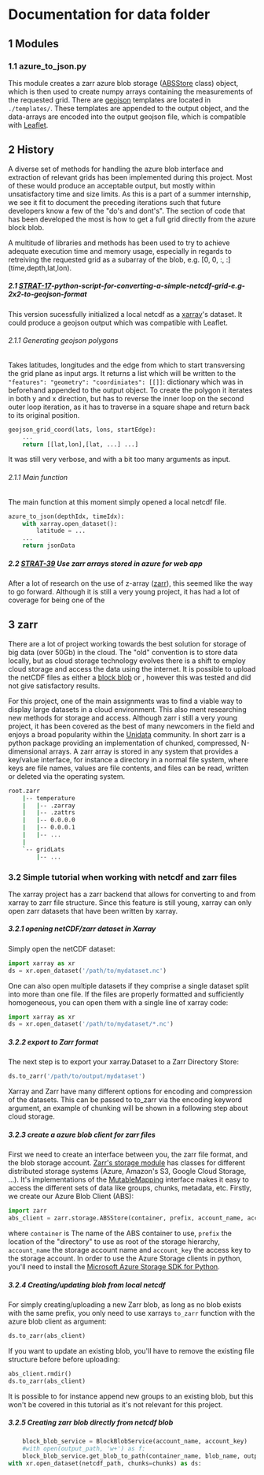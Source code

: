 # Documentation for data folder

## 1 Modules
### 1.1 azure_to_json.py
This module creates a zarr azure blob storage ([ABSStore](https://zarr.readthedocs.io/en/stable/api/storage.html#zarr.storage.ABSStore) class) object, which is then used to create numpy arrays containing the measurements of the requested grid. There are [geojson](https://geojson.org/) templates are located in ```./templates/```. These templates are appended to the output object, and the data-arrays are encoded into the output geojson file, which is compatible with [Leaflet](https://leafletjs.com/).

## 2 History
A diverse set of methods for handling the azure blob interface and extraction of relevant grids has been implemented during this project. Most of these would produce an acceptable output, but mostly within unsatisfactory time and size limits. As this is a part of a summer internship, we see it fit to document the preceding iterations such that future developers know a few of the "do's and dont's". The section of code that has been developed the most is how to get a full grid directly from the azure block blob.

A multitude of libraries and methods has been used to try to achieve adequate execution time and memory usage, especially in regards to retreiving the requested grid as a subarray of the blob, e.g. [0, 0, :, :] (time,depth,lat,lon). 

##### 2.1 [STRAT-17](https://jira.code.sintef.no/browse/STRAT-17)-python-script-for-converting-a-simple-netcdf-grid-e.g-2x2-to-geojson-format
This version sucessfully initialized a local netcdf as a [xarray](http://xarray.pydata.org/)'s dataset. It could produce a geojson output which was compatible with Leaflet.
###### 2.1.1 Generating geojson polygons
Takes latitudes, longitudes and the edge from which to start transversing the grid plane as input args. It returns a list which will be written to the ```"features": "geometry": "coordiniates": [[]]```:  dictionary which was in beforehand appended to the output object. To create the polygon it iterates in both y and x direction, but has to reverse the inner loop on the second outer loop iteration, as it has to traverse in a square shape and return back to its original position.
```python
geojson_grid_coord(lats, lons, startEdge):
    ...
    return [[lat,lon],[lat, ...] ...]
```
It was still very verbose, and with a bit too many arguments as input.
###### 2.1.1 Main function
The main function at this moment simply opened a local netcdf file.
```python
azure_to_json(depthIdx, timeIdx):
    with xarray.open_dataset():
        latitude = ...
    ...
    return jsonData
```
##### 2.2 [STRAT-39](https://jira.code.sintef.no/browse/STRAT-39) Use zarr arrays stored in azure for web app
After a lot of research on the use of z-array ([zarr](https://zarr.readthedocs.io/en/stable/)), this seemed like the way to go forward. Although it is still a very young project, it has had a lot of coverage for being one of the 

## 3 zarr
There are a lot of project working towards the best solution for storage of big data (over 50Gb) in the cloud. The "old" convention is to store data locally, but as cloud storage technology evolves there is a shift to employ cloud storage and access the data using the internet. It is possible to upload the netCDF files as either a [block blob](https://docs.microsoft.com/en-us/rest/api/storageservices/understanding-block-blobs--append-blobs--and-page-blobs) or , however this was tested and did not give satisfactory results.

For this project, one of the main assignments was to find a viable way to display large datasets in a cloud environment. This also ment researching new methods for storage and access. Although zarr i still a very young project, it has been covered as the best of many newcomers in the field and enjoys a broad popularity within the [Unidata](https://www.unidata.ucar.edu/blogs/news/entry/netcdf-and-native-cloud-storage) community. In  short zarr is a python package providing an implementation of chunked, compressed, N-dimensional arrays. A zarr array is stored in any system that provides a key/value interface, for instance a directory in a normal file system, where keys are file names, values are file contents, and files can be read, written or deleted via the operating system.

```bash
root.zarr
    |-- temperature
    |   |-- .zarray
    |   |-- .zattrs
    |   |-- 0.0.0.0
    |   |-- 0.0.0.1
    |   |-- ...
    |
    `-- gridLats
        |-- ...
```
### 3.2 Simple tutorial when working with netcdf and zarr files
The xarray project has a zarr backend that allows for converting to and from xarray to zarr file structure. Since this feature is still young, xarray can only open zarr datasets that have been written by xarray.
##### 3.2.1 opening netCDF/zarr dataset in Xarray
Simply open the netCDF dataset:
```python
import xarray as xr
ds = xr.open_dataset('/path/to/mydataset.nc')
```
One can also open multiple datasets if they comprise a single dataset split into more than one file. If the files are properly formatted and sufficiently homogeneous, you can open them with a single line of xarray code:
```python
import xarray as xr
ds = xr.open_dataset('/path/to/mydataset/*.nc')
```
##### 3.2.2 export to Zarr format
The next step is to export your xarray.Dataset to a Zarr Directory Store:
```python
ds.to_zarr('/path/to/output/mydataset')
```
Xarray and Zarr have many different options for encoding and compression of the datasets. This can be passed to to_zarr via the encoding keyword argument, an example of chunking will be shown in a following step about cloud storage. 
##### 3.2.3 create a azure blob client for zarr files
First we need to create an interface between you, the zarr file format, and the blob storage account. [Zarr's storage module](https://zarr.readthedocs.io/en/stable/api/storage.html#module-zarr.storage) has classes for different distributed storage systems (Azure, Amazon's S3, Google Cloud Storage, ...). It's implementations of the [MutableMapping](https://docs.python.org/3/library/collections.abc.html) interface makes it easy to access the different sets of data like groups, chunks, metadata, etc. Firstly, we create our Azure Blob Client (ABS):
```python
import zarr
abs_client = zarr.storage.ABSStore(container, prefix, account_name, account_key)
```
where ```container``` is The name of the ABS container to use, ```prefix``` the location of the "directory" to use as root of the storage hierarchy, ```account_name``` the storage account name and ```account_key``` the access key to the storage account.
In order to use the Azure Storage clients in python, you'll need to install the [Microsoft Azure Storage SDK for Python](https://github.com/Azure/azure-storage-python). 
##### 3.2.4 Creating/updating blob from local netcdf
For simply creating/uploading a new Zarr blob, as long as no blob exists with the same prefix, you only need to use xarrays ```to_zarr``` function with the azure blob client as argument:
```python
ds.to_zarr(abs_client)
```
If you want to update an existing blob, you'll have to remove the existing file structure before before uploading:
```python
abs_client.rmdir()
ds.to_zarr(abs_client)
```
It is possible to for instance append new groups to an existing blob, but this won't be covered in this tutorial as it's not relevant for this project.
##### 3.2.5 Creating zarr blob directly from netcdf blob
```python
    block_blob_service = BlockBlobService(account_name, account_key)
    #with open(output_path, 'w+') as f:
    block_blob_service.get_blob_to_path(container_name, blob_name, output_path)
with xr.open_dataset(netcdf_path, chunks=chunks) as ds:
```